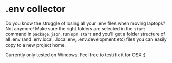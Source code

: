 # .env collector

Do you know the struggle of losing all your .env files when moving laptops? Not anymore! Make sure the right folders are selected in the `start` command in `package.json`, run `npm start` and you'll get a folder structure of all .env (and .env.local, .local.env, .env.development etc) files you can easily copy to a new project home. 

Currently only tested on Windows. Feel free to test/fix it for OSX :)